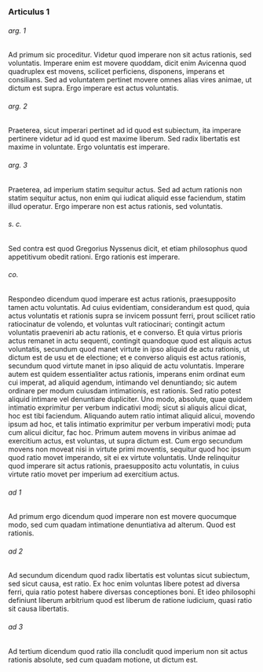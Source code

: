 ### Articulus 1

###### arg. 1
Ad primum sic proceditur. Videtur quod imperare non sit actus rationis, sed voluntatis. Imperare enim est movere quoddam, dicit enim Avicenna quod quadruplex est movens, scilicet perficiens, disponens, imperans et consilians. Sed ad voluntatem pertinet movere omnes alias vires animae, ut dictum est supra. Ergo imperare est actus voluntatis.

###### arg. 2
Praeterea, sicut imperari pertinet ad id quod est subiectum, ita imperare pertinere videtur ad id quod est maxime liberum. Sed radix libertatis est maxime in voluntate. Ergo voluntatis est imperare.

###### arg. 3
Praeterea, ad imperium statim sequitur actus. Sed ad actum rationis non statim sequitur actus, non enim qui iudicat aliquid esse faciendum, statim illud operatur. Ergo imperare non est actus rationis, sed voluntatis.

###### s. c.
Sed contra est quod Gregorius Nyssenus dicit, et etiam philosophus quod appetitivum obedit rationi. Ergo rationis est imperare.

###### co.
Respondeo dicendum quod imperare est actus rationis, praesupposito tamen actu voluntatis. Ad cuius evidentiam, considerandum est quod, quia actus voluntatis et rationis supra se invicem possunt ferri, prout scilicet ratio ratiocinatur de volendo, et voluntas vult ratiocinari; contingit actum voluntatis praeveniri ab actu rationis, et e converso. Et quia virtus prioris actus remanet in actu sequenti, contingit quandoque quod est aliquis actus voluntatis, secundum quod manet virtute in ipso aliquid de actu rationis, ut dictum est de usu et de electione; et e converso aliquis est actus rationis, secundum quod virtute manet in ipso aliquid de actu voluntatis. Imperare autem est quidem essentialiter actus rationis, imperans enim ordinat eum cui imperat, ad aliquid agendum, intimando vel denuntiando; sic autem ordinare per modum cuiusdam intimationis, est rationis. Sed ratio potest aliquid intimare vel denuntiare dupliciter. Uno modo, absolute, quae quidem intimatio exprimitur per verbum indicativi modi; sicut si aliquis alicui dicat, hoc est tibi faciendum. Aliquando autem ratio intimat aliquid alicui, movendo ipsum ad hoc, et talis intimatio exprimitur per verbum imperativi modi; puta cum alicui dicitur, fac hoc. Primum autem movens in viribus animae ad exercitium actus, est voluntas, ut supra dictum est. Cum ergo secundum movens non moveat nisi in virtute primi moventis, sequitur quod hoc ipsum quod ratio movet imperando, sit ei ex virtute voluntatis. Unde relinquitur quod imperare sit actus rationis, praesupposito actu voluntatis, in cuius virtute ratio movet per imperium ad exercitium actus.

###### ad 1
Ad primum ergo dicendum quod imperare non est movere quocumque modo, sed cum quadam intimatione denuntiativa ad alterum. Quod est rationis.

###### ad 2
Ad secundum dicendum quod radix libertatis est voluntas sicut subiectum, sed sicut causa, est ratio. Ex hoc enim voluntas libere potest ad diversa ferri, quia ratio potest habere diversas conceptiones boni. Et ideo philosophi definiunt liberum arbitrium quod est liberum de ratione iudicium, quasi ratio sit causa libertatis.

###### ad 3
Ad tertium dicendum quod ratio illa concludit quod imperium non sit actus rationis absolute, sed cum quadam motione, ut dictum est.

